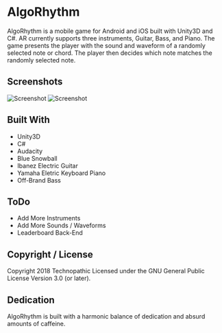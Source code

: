 # AlgoRhythm

AlgoRhythm is a mobile game for Android and iOS built with Unity3D and C#. AR currently supports three instruments, Guitar, Bass, and Piano. The game presents the player with the sound and waveform of a randomly selected note or chord. The player then decides which note matches the randomly selected note. 

## Screenshots
![Screenshot](http://h4z.it/Image/0f3b83_algo1.png)
![Screenshot](http://h4z.it/Image/3f0ecd_algo2.PNG)

## Built With

* Unity3D
* C#
* Audacity
* Blue Snowball
* Ibanez Electric Guitar
* Yamaha Eletric Keyboard Piano
* Off-Brand Bass

## ToDo
* Add More Instruments
* Add More Sounds / Waveforms
* Leaderboard Back-End

## Copyright / License
Copyright 2018 Technopathic Licensed under the GNU General Public License Version 3.0 (or later). 

## Dedication
AlgoRhythm is built with a harmonic balance of dedication and absurd amounts of caffeine.